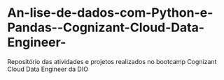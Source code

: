 # An-lise-de-dados-com-Python-e-Pandas--Cognizant-Cloud-Data-Engineer-
Repositório das atividades e projetos realizados no bootcamp Cognizant Cloud Data Engineer da DIO
